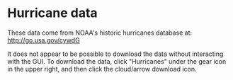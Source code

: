 # Hurricane data

These data come from NOAA's historic hurricanes database at:
http://go.usa.gov/cywdG

It does not appear to be possible to download the data without interacting with the GUI. To download the data, click "Hurricanes" under the gear icon in the upper right, and then click the cloud/arrow download icon.